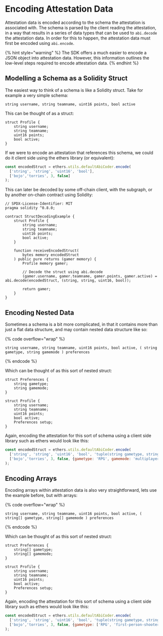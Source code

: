 # Encoding Attestation Data

Attestation data is encoded according to the schema the attestation is associated with. The schema is parsed by the client reading the attestation, in a way that results in a series of data types that can be used to `abi.decode` the attestation data. In order for this to happen, the attestation data must first be encoded using `abi.encode`.

{% hint style="warning" %}
The SDK offers a much easier to encode a JSON object into attestation data.  However, this information outlines the low-level steps required to encode attestation data.
{% endhint %}

## Modelling a Schema as a Solidity Struct

The easiest way to think of a schema is like a Solidity struct. Take for example a very simple schema:

`string username, string teamname, uint16 points, bool active`

This can be thought of as a struct:

```solidity
struct Profile {
    string username;
    string teamname;
    uint16 points;
    bool active;
}
```

If we were to encode an attestation that references this schema, we could do it client side using the ethers library (or equivalent):

```javascript
const encodedStruct = ethers.utils.defaultAbiCoder.encode(
  ['string', 'string', 'uint16', 'bool'],
  ['bojo','torries', 3, false]
);
```

This can later be decoded by some off-chain client, with the subgraph, or by another on-chain contract using Solidity:

```solidity
// SPDX-License-Identifier: MIT
pragma solidity ^0.8.0;

contract StructDecodingExample {
    struct Profile {
        string username;
        string teamname;
        uint16 points;
        bool active;
    }

    function receiveEncodedStruct(
        bytes memory encodedStruct
    ) public pure returns (gamer memory) {
        Profile memory gamer;

        // Decode the struct using abi.decode
        (gamer.username, gamer.teamname, gamer.points, gamer.active) = abi.decode(encodedStruct, (string, string, uint16, bool));

        return gamer;
    }
}

```

## Encoding Nested Data

Sometimes a schema is a bit more complicated, in that it contains more than just a flat data structure, and may contain nested data structure like so:

{% code overflow="wrap" %}
```
string username, string teamname, uint16 points, bool active, ( string gametype, string gamemode ) preferences
```
{% endcode %}

Which can be thought of as this sort of nested struct:

```solidity
struct Preferences {
    string gametype;
    string gamemode;
}

struct Profile {
    string username;
    string teamname;
    uint16 points;
    bool active;
    Preferences setup;
}
```

Again, encoding the attestation for this sort of schema using a client side library such as ethers would look like this:

```javascript
const encodedStruct = ethers.utils.defaultAbiCoder.encode(
  ['string', 'string', 'uint16', 'bool', 'tuple(string gametype, string gamemode)'],
  ['bojo','torries', 3, false, {gametype: 'RPG', gamemode: 'multiplayer'}]
);
```

## Encoding Arrays

Encoding arrays within attestation data is also very straightforward, lets use the example before, but with arrays:

{% code overflow="wrap" %}
```
string username, string teamname, uint16 points, bool active, ( string[] gametype, string[] gamemode ) preferences
```
{% endcode %}

Which can be thought of as this sort of nested struct:

```solidity
struct Preferences {
    string[] gametype;
    string[] gamemode;
}

struct Profile {
    string username;
    string teamname;
    uint16 points;
    bool active;
    Preferences setup;
}
```

Again, encoding the attestation for this sort of schema using a client side library such as ethers would look like this:

```javascript
const encodedStruct = ethers.utils.defaultAbiCoder.encode(
  ['string', 'string', 'uint16', 'bool', 'tuple(string gametype, string gamemode)'],
  ['bojo','torries', 3, false, {gametype: ['RPG', 'first-person-shooter', 'racing', gamemode: ['multiplayer', 'singleplayer'] }]
);
```

